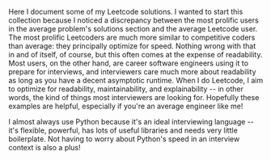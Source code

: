 Here I document some of my Leetcode solutions. I wanted to start this collection because I noticed a discrepancy between the most prolific users in the average problem's solutions section and the average Leetcode user. The most prolific Leetcoders are much more similar to competitive coders than average: they principally optimize for speed. Nothing wrong with that in and of itself, of course, but this often comes at the expense of readability. Most users, on the other hand, are career software engineers using it to prepare for interviews, and interviewers care much more about readability as long as you have a decent asymptotic runtime. When I do Leetcode, I aim to optimize for readability, maintainability, and explainability -- in other words, the kind of things most interviewers are looking for. Hopefully these examples are helpful, especially if you're an average engineer like me!

I almost always use Python because it's an ideal interviewing language -- it's flexible, powerful, has lots of useful libraries and needs very little boilerplate. Not having to worry about Python's speed in an interview context is also a plus!
